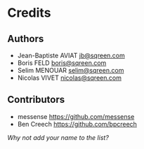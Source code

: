 # Credits

## Authors

- Jean-Baptiste AVIAT <jb@sqreen.com>
- Boris FELD <boris@sqreen.com>
- Selim MENOUAR <selim@sqreen.com>
- Nicolas VIVET <nicolas@sqreen.com>

## Contributors

- messense <https://github.com/messense>
- Ben Creech <https://github.com/bpcreech>

_Why not add your name to the list?_
